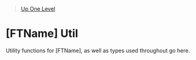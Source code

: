 > [Up One Level](../readme.md)

# [FTName] Util

Utility functions for [FTName], as well as types used throughout go here.